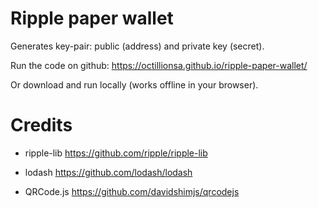 # Ripple paper wallet
Generates key-pair: public (address) and private key (secret).

Run the code on github:
https://octillionsa.github.io/ripple-paper-wallet/

Or download and run locally (works offline in your browser).

# Credits

- ripple-lib
https://github.com/ripple/ripple-lib

- lodash
https://github.com/lodash/lodash

- QRCode.js
https://github.com/davidshimjs/qrcodejs
